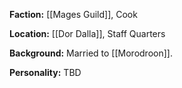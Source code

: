 **Faction:**
[[Mages Guild]], Cook

**Location:** 
[[Dor Dalla]], Staff Quarters

**Background:**
Married to [[Morodroon]].

**Personality:**
TBD
